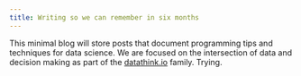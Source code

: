 ```yaml
---
title: Writing so we can remember in six months
---
```


This minimal blog will store posts that document programming tips and techniques for data science. We are focused on the intersection of data and decision making as part of the [datathink.io](datathink.io) family. Trying.